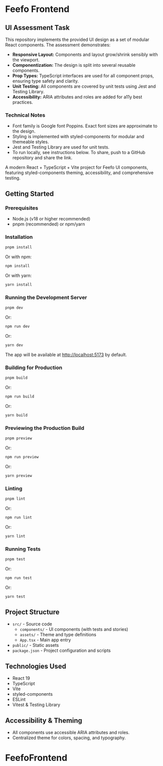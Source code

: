 # Feefo Frontend

## UI Assessment Task

This repository implements the provided UI design as a set of modular React components. The assessment demonstrates:

- **Responsive Layout:** Components and layout grow/shrink sensibly with the viewport.
- **Componentization:** The design is split into several reusable components.
- **Prop Types:** TypeScript interfaces are used for all component props, ensuring type safety and clarity.
- **Unit Testing:** All components are covered by unit tests using Jest and Testing Library.
- **Accessibility:** ARIA attributes and roles are added for a11y best practices.

### Technical Notes

- Font family is Google font Poppins. Exact font sizes are approximate to the design.
- Styling is implemented with styled-components for modular and themeable styles.
- Jest and Testing Library are used for unit tests.
- To run locally, see instructions below. To share, push to a GitHub repository and share the link.

A modern React + TypeScript + Vite project for Feefo UI components, featuring styled-components theming, accessibility, and comprehensive testing.

## Getting Started

### Prerequisites

- Node.js (v18 or higher recommended)
- pnpm (recommended) or npm/yarn

### Installation

```sh
pnpm install
```

Or with npm:

```sh
npm install
```

Or with yarn:

```sh
yarn install
```

### Running the Development Server

```sh
pnpm dev
```

Or:

```sh
npm run dev
```

Or:

```sh
yarn dev
```

The app will be available at [http://localhost:5173](http://localhost:5173) by default.

### Building for Production

```sh
pnpm build
```

Or:

```sh
npm run build
```

Or:

```sh
yarn build
```

### Previewing the Production Build

```sh
pnpm preview
```

Or:

```sh
npm run preview
```

Or:

```sh
yarn preview
```

### Linting

```sh
pnpm lint
```

Or:

```sh
npm run lint
```

Or:

```sh
yarn lint
```

### Running Tests

```sh
pnpm test
```

Or:

```sh
npm run test
```

Or:

```sh
yarn test
```

## Project Structure

- `src/` - Source code
  - `components/` - UI components (with tests and stories)
  - `assets/` - Theme and type definitions
  - `App.tsx` - Main app entry
- `public/` - Static assets
- `package.json` - Project configuration and scripts

## Technologies Used

- React 19
- TypeScript
- Vite
- styled-components
- ESLint
- Vitest & Testing Library

## Accessibility & Theming

- All components use accessible ARIA attributes and roles.
- Centralized theme for colors, spacing, and typography.
# FeefoFrontend
